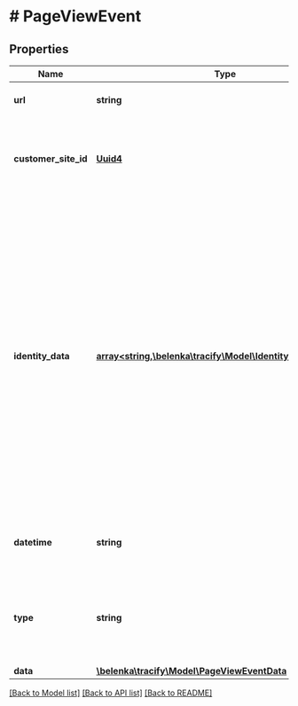# # PageViewEvent

## Properties

Name | Type | Description | Notes
------------ | ------------- | ------------- | -------------
**url** | **string** | The full URL (domain + path) for which the request is served. |
**customer_site_id** | [**Uuid4**](Uuid4.md) | The identifier used to indicate on what website the events are occurring. This id is provided by your account representative. |
**identity_data** | [**array<string,\belenka\tracify\Model\IdentityClassification>**](IdentityClassification.md) | Key - value pair with the entities that identify a customer. The key is the hashed value of the identity value.  For example: In the incoming request, you have the email address of the customer. You will **need to** hash it with the following hashing algorithm:  &#x60;&#x60;&#x60; function calcGroup($dt) {     $digest &#x3D; hash(&#39;sha256&#39;, $dt, false);     $group &#x3D; substr($digest, 0, strlen($digest) - 5);     return hash(&#39;sha256&#39;, $group, false); }  $hashedEmail &#x3D; calcGroup($rawEmail); $emailClassification &#x3D; 1; &#x60;&#x60;&#x60;  (do ***not*** use MD5 because these might be reversed with rainbow tables). |
**datetime** | **string** | the date and time, formatted as %Y-%m-%d %H:%M:%S, in UTC, at which the event occurred. | [optional]
**type** | **string** | A pageview indicates a user visiting a regular page in your website. If you do not send this type, Tracify will try to infer the type by inspecting the url attribute. | [optional]
**data** | [**\belenka\tracify\Model\PageViewEventData**](PageViewEventData.md) |  |

[[Back to Model list]](../../README.md#models) [[Back to API list]](../../README.md#endpoints) [[Back to README]](../../README.md)
